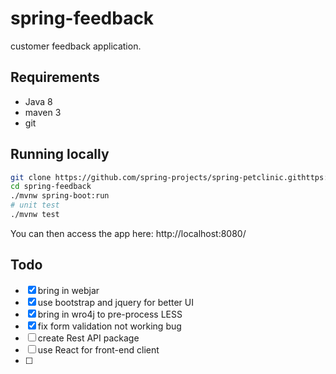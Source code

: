 # spring-feedback
customer feedback application.

## Requirements

- Java 8
- maven 3
- git

## Running locally

```bash
git clone https://github.com/spring-projects/spring-petclinic.githttps://github.com/yuhui-lin/spring-feedback.git
cd spring-feedback
./mvnw spring-boot:run
# unit test
./mvnw test
```
You can then access the app here: http://localhost:8080/


## Todo

- [x] bring in webjar
- [x] use bootstrap and jquery for better UI
- [x] bring in wro4j to pre-process LESS
- [x] fix form validation not working bug
- [ ] create Rest API package
- [ ] use React for front-end client
- [ ] 
